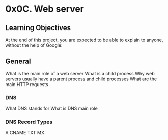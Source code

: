 <h1>0x0C. Web server</h1>
<a src="https://s3.amazonaws.com/intranet-projects-files/holbertonschool-sysadmin_devops/266/8Gu52Qv.png">
<h2>Learning Objectives</h2>
At the end of this project, you are expected to be able to explain to anyone, without the help of Google:

<h2>General</h2>
What is the main role of a web server
What is a child process
Why web servers usually have a parent process and child processes
What are the main HTTP requests
<h3>DNS</h3>
What DNS stands for
What is DNS main role
<h3>DNS Record Types</h3>
A
CNAME
TXT
MX
